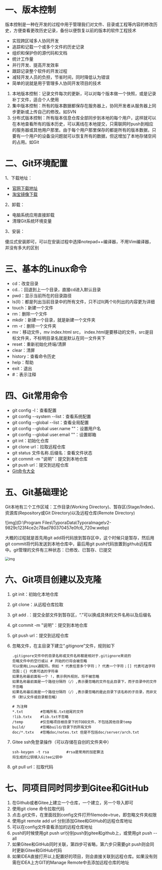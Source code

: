 # 一、版本控制

版本控制是一种在开发的过程中用于管理我们对文件、目录或工程等内容的修改历史，方便查看更改历史记录，备份以便恢复以前的版本的软件工程技术

- 实现跨区域多人协同开发
- 追踪和记载一个或多个文件的历史记录
- 组织和保护你的源代码和文档
- 统计工作量
- 并行开发、提高开发效率
- 跟踪记录整个软件的开发过程
- 减轻开发人员的负担，节省时间，同时降低认为错误
- 简单的说就是用于管理多人协同开发项目的技术

1. 本地版本控制：记录文件每次的更新，可以对每个版本做一个快照，或是记录补丁文件，适合个人使用
2. 集中版本控制：所有的版本数据都保存在服务器上，协同开发者从服务器上同步更新或上传自己的修改。如SVN
3. 分布式版本控制：所有版本信息仓库全部同步到本地的每个用户，这样就可以在本地查看所有的版本历史，可以离线在本地提交，只需联网时push到相应的服务器或其他用户那里。由于每个用户那里保存的都是所有的版本数据，只要有一个用户的设备没问题就可以恢复所有的数据，但这增加了本地存储空间的占用。如Git

# 二、Git环境配置

1、下载地址：

- [官网下载地址](https://git-scm.com/downloads)
- [淘宝镜像下载](http://npm.taobao.org/mirrors)

2、卸载：

- 电脑系统应用直接卸载
- 清理Git系统环境变量

3、安装：

傻瓜式安装即可，可以在安装过程中选择notepad++编译器，不用Vim编译器，并没有多大的区别

# 三、基本的Linux命令

- cd：改变目录
- cd..：回退到上一个目录，直接cd进入默认目录
- pwd：显示当前所在的目录路径
- ls(ll)：都是列出当前目录中的所有文件，只不过ll(两个ll)列出的内容更为详细
- touch：新建一个文件
- rm：删除一个文件
- mkdir：新建一个目录，就是新建一个文件夹
- rm -r：删除一个文件夹
- mv：移动文件，mv index.html src， index.html是要移动的文件，src是目标文件夹，不标明目录名就是默认在同一文件夹下
- reset：重新初始化终端/清屏
- clear：清屏
- history：查看命令历史
- help：帮助
- exit：退出
- #：表示注释

# 四、Git常用命令

- git config -l：查看配置
- git config --system --list：查看系统配置
- git config --global --list：查看全局配置
- git config --global user.name ""：设置用户名
- git config --global user.email ""：设置邮箱
- git int：初始化仓库
- git clone url：拉取远程仓库
- git status 文件名称.后缀名：查看文件状态
- git commit -m "说明"：提交到本地仓库
- git push url：提交到远程仓库
- [Git命令大全](https://gitee.com/all-about-git)

# 五、Git基础理论

Git本地有三个工作区域：工作目录(Working Directory)、暂存区(Stage/Index)、资源库(Repository或Git Directory)以及远程仓库(Remote Directory)

 ![img](D:\Program Files\TyporaData\TyporaImage\v2-9829c123f4ce2c78ad780370457e0fc6_720w.webp) 

大概的过程就是首先用git add将代码放到暂存区中，这个时候只是暂存，然后用git commit将代码发送到本地仓库中，最后用git push代码放置到github远程库中。git管理的文件有三种状态：已修改、已暂存、已提交

 <img src="D:\Program Files\TyporaData\TyporaImage\v2-51e676ef74e2d4cf8e63215811944766_720w.webp" alt="img" style="zoom:80%;" /> 

#  六、Git项目创建以及克隆

1. git init：初始化本地仓库

2. git clone：从远程仓库拉取

3. git add .：提交全部文件到暂存区，“.”可以换成具体的文件名称以及后缀名

4. git commit -m "说明"：提交到本地仓库

5. git push url：提交到远程仓库

6. 忽略文件，在主目录下建立“.gitignore”文件，规则如下

   ```
   .gitignore文件中的目录名称或文件名称都是相对于.gitignore来说的
   忽略文件中的空行或以 # 开始的行将会被忽略
   可以使用Linux通配符。例如 * 代表任意多个字符；? 代表一个字符；[] 代表可选字符范围；{} 代表可选的字符串
   如果名称最前面有一个 !，表示例外规则，将不被忽略
   如果名称最前面是一个路径分隔符（/）,表示要忽略的文件在此目录下，而子目录中的文件不忽略
   如果名称最后面是一个路径分隔符（/）,表示要忽略的是此目录下该名称的子目录，而非文件（默认文件或目录都忽略）
   ```

   ```
   # 为注释
   *.txt		#忽略所有.txt结尾的文件
   !lib.txtx	#lib.txt不忽略
   /temp		#仅忽略项目根目录下的TODD文件，不包括其他目录temp
   build/		#忽略build/目录下的所有文件
   doc/*.txtx	#忽略doc/notes.txt 但是不包括doc/server/arch.txt
   ```

7. Gitee ssh免登录操作（可以存储在自创的文件夹中）

   ```
   ssh-keygen -t rsa		#rsa是常用的加密算法
   将生成的公钥填入Gitee公钥中
   ```

8. git pull url：拉取代码

#  七、同项目同时同步到Gitee和GitHub

1. 在Github或者Gitee上建立一个仓库，一个建立，另一个导入即可
2. 使用git clone 命令拉取代码
3. 点击.git文件，在里面找到config文件打开filemode=true，即忽略文件夹权限
4. 使用git remote add url 分别添加Gitee和GitHub的远程仓库地址
5. 可以在config文件查看添加的远程仓库地址
6. push的时候使用git push url分别push到gitee和github上，或使用git push --all
7. 如果Gitee和GitHub同时关联，第四步可省略，第六步只需要git push则会同时更新Gitee和GitHub代码
8. 如果IDEA直接打开以上配置好的项目，则会直接关联到远程仓库。如果没有则需在IDEA上方GIT的Manage Remote中去添加远程仓库的地址





